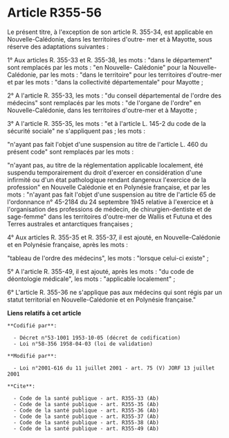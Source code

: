 # Article R355-56

Le présent titre, à l'exception de son article R. 355-34, est applicable en Nouvelle-Calédonie, dans les territoires d'outre-
mer et à Mayotte, sous réserve des adaptations suivantes :

1° Aux articles R. 355-33 et R. 355-38, les mots : "dans le département" sont remplacés par les mots : "en Nouvelle-
Calédonie" pour la Nouvelle-Calédonie, par les mots : "dans le territoire" pour les territoires d'outre-mer et par les mots :
"dans la collectivité départementale" pour Mayotte ;

2° A l'article R. 355-33, les mots : "du conseil départemental de l'ordre des médecins" sont remplacés par les mots : "de
l'organe de l'ordre" en Nouvelle-Calédonie, dans les territoires d'outre-mer et à Mayotte ;

3° A l'article R. 355-35, les mots : "et à l'article L. 145-2 du code de la sécurité sociale" ne s'appliquent pas ; les
mots :

"n'ayant pas fait l'objet d'une suspension au titre de l'article L. 460 du présent code" sont remplacés par les mots :

"n'ayant pas, au titre de la réglementation applicable localement, été suspendu temporairement du droit d'exercer en
considération d'une infirmité ou d'un état pathologique rendant dangereux l'exercice de la profession" en Nouvelle Calédonie
et en Polynésie française, et par les mots : "n'ayant pas fait l'objet d'une suspension au titre de l'article 65 de
l'ordonnance n° 45-2184 du 24 septembre 1945 relative à l'exercice et à l'organisation des professions de médecin, de
chirurgien-dentiste et de sage-femme" dans les territoires d'outre-mer de Wallis et Futuna et des Terres australes et
antarctiques françaises ;

4° Aux articles R. 355-35 et R. 355-37, il est ajouté, en Nouvelle-Calédonie et en Polynésie française, après les mots :

"tableau de l'ordre des médecins", les mots : "lorsque celui-ci existe" ;

5° A l'article R. 355-49, il est ajouté, après les mots : "du code de déontologie médicale", les mots : "applicable
localement" ;

6° L'article R. 355-36 ne s'applique pas aux médecins qui sont régis par un statut territorial en Nouvelle-Calédonie et en
Polynésie française."

**Liens relatifs à cet article**

	**Codifié par**:

	  - Décret n°53-1001 1953-10-05 (décret de codification)
	  - Loi n°58-356 1958-04-03 (loi de validation)

	**Modifié par**:

	  - Loi n°2001-616 du 11 juillet 2001 - art. 75 (V) JORF 13 juillet 2001

	**Cite**:

	  - Code de la santé publique - art. R355-33 (Ab)
	  - Code de la santé publique - art. R355-35 (Ab)
	  - Code de la santé publique - art. R355-36 (Ab)
	  - Code de la santé publique - art. R355-37 (Ab)
	  - Code de la santé publique - art. R355-38 (Ab)
	  - Code de la santé publique - art. R355-49 (Ab)
